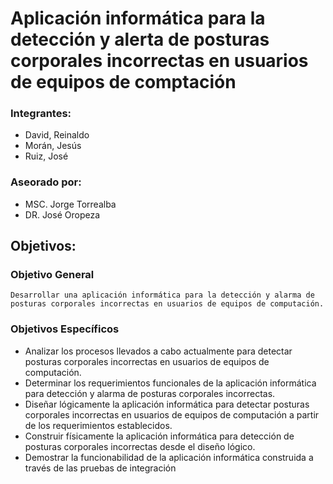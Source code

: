 # Aplicación informática para la detección y alerta de posturas corporales incorrectas en usuarios de equipos de comptación
 
 ### Integrantes:
 * David, Reinaldo 
 * Morán, Jesús
 * Ruiz, José

 ### Aseorado por:
* MSC. Jorge Torrealba
* DR. José Oropeza


 ## Objetivos:
 ### Objetivo General
	Desarrollar una aplicación informática para la detección y alarma de posturas corporales incorrectas en usuarios de equipos de computación.

### Objetivos Específicos    
* Analizar los procesos llevados a cabo actualmente para detectar posturas corporales incorrectas en usuarios de equipos de computación.
* Determinar los requerimientos funcionales de la aplicación informática para detección y alarma de posturas corporales incorrectas.
* Diseñar lógicamente la aplicación informática para detectar posturas corporales incorrectas en usuarios de equipos de computación a partir de los requerimientos establecidos.
* Construir físicamente la aplicación informática para detección de posturas corporales incorrectas desde el diseño lógico.
* Demostrar la funcionabilidad de la aplicación informática construida a través de las pruebas de integración





